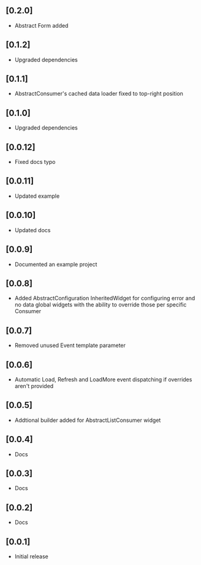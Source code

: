 ## [0.2.0] 
* Abstract Form added 

## [0.1.2] 
* Upgraded dependencies

## [0.1.1] 
* AbstractConsumer's cached data loader fixed to top-right position

## [0.1.0] 
* Upgraded dependencies

## [0.0.12] 
* Fixed docs typo

## [0.0.11] 
* Updated example

## [0.0.10] 
* Updated docs

## [0.0.9] 
* Documented an example project

## [0.0.8] 
* Added AbstractConfiguration InheritedWidget for configuring error and no data global widgets with the ability to override those per specific Consumer

## [0.0.7] 
* Removed unused Event template parameter

## [0.0.6] 
* Automatic Load, Refresh and LoadMore event dispatching if overrides aren't provided

## [0.0.5] 
* Addtional builder added for AbstractListConsumer widget

## [0.0.4] 
* Docs

## [0.0.3] 
* Docs

## [0.0.2] 
* Docs

## [0.0.1] 
* Initial release
